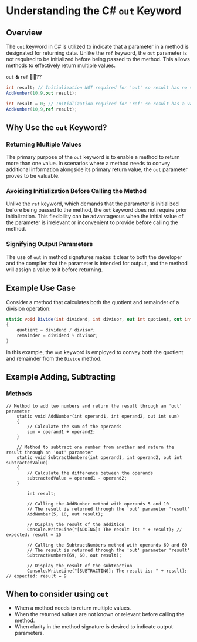﻿# Understanding the C# `out` Keyword

## Overview

The `out` keyword in C# is utilized to indicate that a parameter in a method is designated for returning data. Unlike the `ref` keyword, the `out` parameter is not required to be initialized before being passed to the method. This allows methods to effectively return multiple values.

`out` **&** `ref` 😵‍💫??

```C# - for out
int result; // Initialization NOT required for 'out' so result has no value.
AddNumber(10,9,out result);
```

```C# - for ref
int result = 0; // Initialization required for 'ref' so result has a value of 0.
AddNumber(10,9,ref result);
```



## Why Use the `out` Keyword?

### Returning Multiple Values

The primary purpose of the `out` keyword is to enable a method to return more than one value. In scenarios where a method needs to convey additional information alongside its primary return value, the `out` parameter proves to be valuable.

### Avoiding Initialization Before Calling the Method

Unlike the `ref` keyword, which demands that the parameter is initialized before being passed to the method, the `out` keyword does not require prior initialization. This flexibility can be advantageous when the initial value of the parameter is irrelevant or inconvenient to provide before calling the method.

### Signifying Output Parameters

The use of `out` in method signatures makes it clear to both the developer and the compiler that the parameter is intended for output, and the method will assign a value to it before returning.

## Example Use Case

Consider a method that calculates both the quotient and remainder of a division operation:

```C#
static void Divide(int dividend, int divisor, out int quotient, out int remainder)
{
    quotient = dividend / divisor;
    remainder = dividend % divisor;
}
```
In this example, the `out` keyword is employed to convey both the quotient and remainder from the `Divide` method.

## Example Adding, Subtracting

### Methods
```
// Method to add two numbers and return the result through an 'out' parameter
    static void AddNumber(int operand1, int operand2, out int sum)
    {
        // Calculate the sum of the operands
        sum = operand1 + operand2;
    }

    // Method to subtract one number from another and return the result through an 'out' parameter
    static void SubtractNumbers(int operand1, int operand2, out int subtractedValue)
    {
        // Calculate the difference between the operands
        subtractedValue = operand1 - operand2;
    }
```

``` // Declare a variable to store the result
        int result;

        // Calling the AddNumber method with operands 5 and 10
        // The result is returned through the 'out' parameter 'result'
        AddNumber(5, 10, out result);

        // Display the result of the addition
        Console.WriteLine("[ADDING]: The result is: " + result); // expected: result = 15

        // Calling the SubtractNumbers method with operands 69 and 60
        // The result is returned through the 'out' parameter 'result'
        SubtractNumbers(69, 60, out result);

        // Display the result of the subtraction
        Console.WriteLine("[SUBTRACTING]: The result is: " + result); // expected: result = 9
```
## When to consider using `out`

- When a method needs to return multiple values.
- When the returned values are not known or relevant before calling the method.
- When clarity in the method signature is desired to indicate output parameters.
